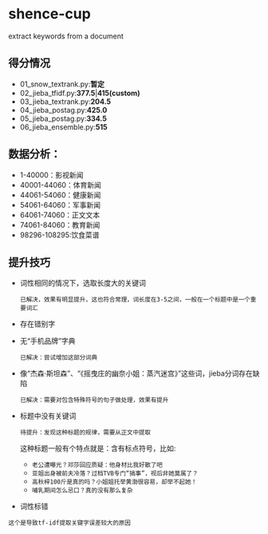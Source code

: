 # shence-cup

extract keywords from a document

## 得分情况

- 01_snow_textrank.py:**暂定**
- 02_jieba_tfidf.py:**377.5**|**415(custom)**
- 03_jieba_textrank.py:**204.5**
- 04_jieba_postag.py:**425.0**
- 05_jieba_postag.py:**334.5**
- 06_jieba_ensemble.py:**515**

## 数据分析：
- 1-40000：影视新闻
- 40001-44060：体育新闻
- 44061-54060：健康新闻
- 54061-64060：军事新闻
- 64061-74060：正文文本
- 74061-84060：教育新闻
- 98296-108295:饮食菜谱

## 提升技巧

- 词性相同的情况下，选取长度大的关键词

  `已解决，效果有明显提升，这也符合常理，词长度在3-5之间，一般在一个标题中是一个重要词汇`
- 存在错别字
- 无“手机品牌”字典

  `已解决：尝试增加这部分词典`
  
- 像“杰森·斯坦森”、“《摇曳庄的幽奈小姐：蒸汽迷宫》”这些词，jieba分词存在缺陷
  
  `已解决：需要对包含特殊符号的句子做处理，效果有提升`
  
- 标题中没有关键词
   
   `待提升：发现这种标题的规律，需要从正文中提取`
   
   这种标题一般有个特点就是：含有标点符号，比如:
   
   - `老公遭曝光？邓莎回应质疑：他身材比我好散了吧`
   - `亚姐出身被前夫冷落？过档TVB专门“搞事”，视后非她莫属了？`
   - `高秋梓100斤是真的吗？小姐姐托举黄渤很容易，却举不起她！`
   - `哺乳期间怎么忌口？真的没有那么复杂`
 - 词性标错
  
  `这个是导致tf-idf提取关键字误差较大的原因`